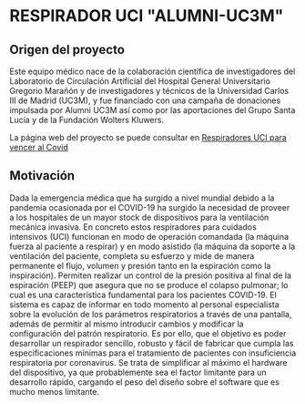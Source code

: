 
# RESPIRADOR UCI "ALUMNI-UC3M"


## Origen del proyecto

Este equipo médico nace de la colaboración científica de investigadores del Laboratorio de Circulación Artificial del Hospital General Universitario Gregorio Marañón y de investigadores y técnicos de la Universidad Carlos III de Madrid (UC3M), y fue financiado con una campaña de donaciones impulsada por Alumni UC3M así como por las aportaciones del Grupo Santa Lucía y de la Fundación Wolters Kluwers. 

La página web del proyecto se puede consultar en [Respiradores UCI para vencer al Covid](
https://www.fundacion.uc3m.es/respiradores-de-uci-para-vencer-al-covid-19/)

## Motivación

Dada la emergencia médica que ha surgido a nivel mundial debido a la pandemia ocasionada por el COVID-19 ha surgido la necesidad de proveer a los hospitales de un mayor stock de dispositivos para la ventilación mecánica invasiva. En concreto estos respiradores para cuidados intensivos (UCI) funcionan en modo de operación comandada (la máquina fuerza al paciente a respirar)  y en modo asistido (la máquina da soporte a la ventilación del paciente, completa su esfuerzo y mide de manera permanente el flujo, volumen y presión tanto en la espiración como la inspiración). Permiten realizar un control de la presión positiva al final de la espiración (PEEP) que asegura que no se produce el colapso pulmonar; lo cual es una característica fundamental para los pacientes COVID-19.  El sistema es capaz de informar en todo momento al personal especialista sobre la evolución de los parámetros respiratorios a través de una pantalla, además de permitir al mismo introducir cambios y modificar la configuración del patrón respiratorio. 
Es por ello, que el objetivo es poder desarrollar un respirador sencillo, robusto y fácil de fabricar que cumpla las especificaciones mínimas para el tratamiento de pacientes con insuficiencia respiratoria por coronavirus.
Se trata de simplificar al máximo el hardware del dispositivo, ya que probablemente sea el factor limitante para un desarrollo rápido, cargando el peso del diseño sobre el software que es mucho menos limitante.

